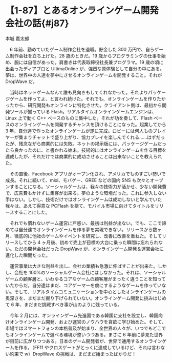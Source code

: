 # 【1-87】とあるオンラインゲーム開発会社の話{#j87}

<div class="author">本城 嘉太郎</div>

　6 年前、勤めていたゲーム制作会社を退職。貯金した 300 万円で、自らゲーム制作会社を立ち上げた。28 歳のときだ。19 歳からプログラミングの仕事を始め、腕には自信があった。肩書きは代表取締役社長兼プログラマ。19 歳の頃に出会ったディアブロと UltimaOnline が、強烈な原体験として自分の中にある。夢は、世界中の人達を夢中にさせるオンラインゲームを開発すること。それが DropWave だ。

　当時はネットゲームなんて誰も見向きもしてくれなかった。それよりパッケージゲームを作ってよ、と言われ続けた。それでも、オンラインゲームを作りたかったから、研究開発もオンラインに特化させた。クライアント側は、最初から開発ツールが揃っている Flash。リアルタイムオンラインゲームエンジンは、Linux 上で動く C++ ベースのものに集中した。それが功を奏して、Flash ベースのオンラインゲームを開発するチャンスを頂けることになった。起業してから 3 年、自分達で作ったオンラインゲームが遂に完成。ロビーには何人ものプレイヤーが集まりチャットで盛り上がり、協力プレイを楽しんでくれる……はずだったが、残念ながら商業的には失敗。ネットの掲示板には、パッケージゲームだったら良かったのに、と書かれる始末。技術的にはオンラインゲームを作る目標を達成したが、それだけでは商業的に成功させることは出来ないことを教えられた。

　その直後、Facebook アプリがオープン化され、アメリカでものすごい勢いで成長。それに続いて、mixi、モバゲー、GREE などの国内 SNS も次々とオープンすることになる。ソーシャルゲームは、我々の技術力が活かせ、少ない開発費で、広告費もかけずに集客が出来る。夢のような環境だった。これに参入しない手はない。しかし、技術だけではオンラインゲームは成功しないと学んでいた我々は、あえて得意な PCFlash を捨て、モバイル市場に向けてタイトルをリリースすることにした。

　それでも慣れないゲーム運営に戸惑い、最初は利益が出ない。でも、ここで諦めては自分達でオンラインゲームを作る夢を実現できない。リリースから数ヶ月、徹底的に他社のゲームやイベントを研究し、改善に改善を重ねた。そしてリリースしてから 4 ヶ月後、初めて売上が目標の大台に乗った瞬間は忘れられない。ただの開発会社だった DropWave が、オンラインゲーム開発＆運営会社に進化した瞬間だった。

　運営事業は大きな利益を出し、会社の業績も急激に伸ばすことが出来た。しかし、会社を 100%のソーシャルゲーム会社にはしなかった。それは、ソーシャルゲームの顧客層と、いわゆるコアなゲームの顧客層がまったく違うことを知っていたからだ。自分達はまだ、コアゲーマーを虜にするようなゲームを作っていない。そして、リアルタイムコミュニケーションを中心としたオンラインゲームの奥深さを、まだまだ掘り下げられていない。オンラインゲーム開発に挑みはじめて 6 年、まだまだ挑戦すべき事が山のように残っている。

　今年 2 月には、オンラインゲーム先進国である韓国に支社を設立し、韓国向けオンラインゲーム開発、および運営のノウハウを貪欲に学び始めた。そして、市場ではスマートフォンの本格普及が始まり、全世界の人々が、いつでもどこでもオンラインゲームで遊べる環境が整いつつある。まさに 6 年前に夢見た世界が目前に広がりつつある。日本のゲーム開発者が、世界で通用するオンラインゲームを作る。（FF11 やクロスゲートがとっくに達成しているけど、それは言わない約束で w）DropWave の挑戦は、まだまだ始まったばかりだ！
